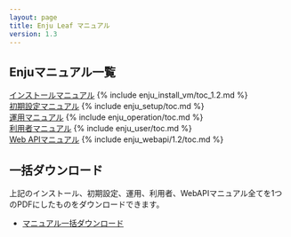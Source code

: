 ```yaml
---
layout: page
title: Enju Leaf マニュアル
version: 1.3
---
```

## Enjuマニュアル一覧 <i class="icon-book"> </i>

<div class="row-fluid">
<div class="span4">
<a href="enju_install_vm.html" class="btn btn-inverse btn-large">インストールマニュアル</a>
{% include enju_install_vm/toc_1.2.md %}
</div>
<div class="span4">
<a href="enju_setup.html" class="btn btn-success btn-large">初期設定マニュアル</a>
{% include enju_setup/toc.md %}
</div>
<div class="span4">
<a href="enju_operation.html" class="btn btn-primary btn-large">運用マニュアル</a>
{% include enju_operation/toc.md %}
</div>
<div class="span4">
<a href="enju_user.html" class="btn btn-info btn-large">利用者マニュアル</a>
{% include enju_user/toc.md %}
</div>
<div class="span4">
<a href="enju_webapi.html" class="btn btn-info btn-large">Web APIマニュアル</a>
{% include enju_webapi/1.2/toc.md %}
</div>
</div>

## 一括ダウンロード <i class="icon-download-alt"> </i>


上記のインストール、初期設定、運用、利用者、WebAPIマニュアル全てを1つのPDFにしたものをダウンロードできます。

* <a href="https://www.next-l.jp/?page=manual#download">マニュアル一括ダウンロード</a>
